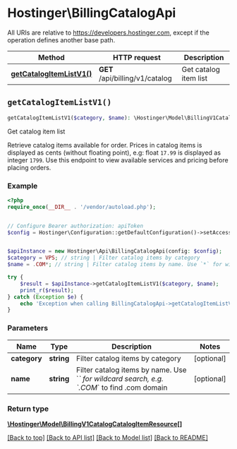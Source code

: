 # Hostinger\BillingCatalogApi

All URIs are relative to https://developers.hostinger.com, except if the operation defines another base path.

| Method | HTTP request | Description |
| ------------- | ------------- | ------------- |
| [**getCatalogItemListV1()**](BillingCatalogApi.md#getCatalogItemListV1) | **GET** /api/billing/v1/catalog | Get catalog item list |


## `getCatalogItemListV1()`

```php
getCatalogItemListV1($category, $name): \Hostinger\Model\BillingV1CatalogCatalogItemResource[]
```

Get catalog item list

Retrieve catalog items available for order.  Prices in catalog items is displayed as cents (without floating point), e.g: float `17.99` is displayed as integer `1799`.  Use this endpoint to view available services and pricing before placing orders.

### Example

```php
<?php
require_once(__DIR__ . '/vendor/autoload.php');


// Configure Bearer authorization: apiToken
$config = Hostinger\Configuration::getDefaultConfiguration()->setAccessToken('YOUR_ACCESS_TOKEN');


$apiInstance = new Hostinger\Api\BillingCatalogApi(config: $config);
$category = VPS; // string | Filter catalog items by category
$name = .COM*; // string | Filter catalog items by name. Use `*` for wildcard search, e.g. `.COM*` to find .com domain

try {
    $result = $apiInstance->getCatalogItemListV1($category, $name);
    print_r($result);
} catch (Exception $e) {
    echo 'Exception when calling BillingCatalogApi->getCatalogItemListV1: ', $e->getMessage(), PHP_EOL;
}
```

### Parameters

| Name | Type | Description  | Notes |
| ------------- | ------------- | ------------- | ------------- |
| **category** | **string**| Filter catalog items by category | [optional] |
| **name** | **string**| Filter catalog items by name. Use &#x60;*&#x60; for wildcard search, e.g. &#x60;.COM*&#x60; to find .com domain | [optional] |

### Return type

[**\Hostinger\Model\BillingV1CatalogCatalogItemResource[]**](../Model/BillingV1CatalogCatalogItemResource.md)

[[Back to top]](#) [[Back to API list]](../../README.md#endpoints)
[[Back to Model list]](../../README.md#models)
[[Back to README]](../../README.md)
